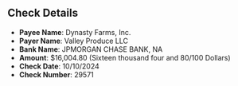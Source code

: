 ## Check Details
- **Payee Name**: Dynasty Farms, Inc.
- **Payer Name**: Valley Produce LLC
- **Bank Name**: JPMORGAN CHASE BANK, NA
- **Amount**: $16,004.80 (Sixteen thousand four and 80/100 Dollars)
- **Check Date**: 10/10/2024
- **Check Number**: 29571